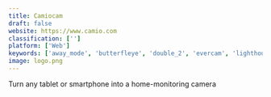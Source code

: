 ```yaml
---
title: Camiocam
draft: false 
website: https://www.camio.com
classification: ['']
platform: ['Web']
keywords: ['away_mode', 'butterfleye', 'double_2', 'evercam', 'lighthouse', 'minut', 'nest_cam', 'nest_cam_iq', 'novi_security', 'oco2', 'outbrain', 'samsung_smartthings_home_monitoring_kit', 'scout_alarm', 'sionyx_aurora', 'simplicam', 'smartians', 'ulo', 'wyze_sense', 'wyzecam']
image: logo.png
---
```

Turn any tablet or smartphone into a home-monitoring camera